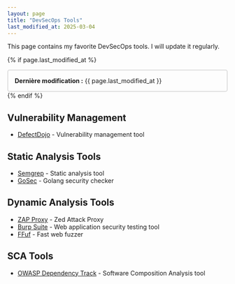 ```yaml
---
layout: page
title: "DevSecOps Tools"
last_modified_at: 2025-03-04
---
```


This page contains my favorite DevSecOps tools. I will update it regularly.

{% if page.last_modified_at %}
<div style="border: 2px solid #ddd; padding: 15px; border-radius: 5px; margin-top: 10px;">
<strong>Dernière modification :</strong> {{ page.last_modified_at }}
</div>
{% endif %}

## Vulnerability Management 
- [DefectDojo](https://github.com/DefectDojo/django-DefectDojo) - Vulnerability management tool

## Static Analysis Tools
- [Semgrep](https://github.com/returntocorp/semgrep) - Static analysis tool
- [GoSec](https://github.com/securego/gosec) - Golang security checker

## Dynamic Analysis Tools
- [ZAP Proxy](https://www.zaproxy.org/) - Zed Attack Proxy
- [Burp Suite](https://portswigger.net/burp) - Web application security testing tool
- [FFuf](https://github.com/ffuf/ffuf) - Fast web fuzzer

## SCA Tools
- [OWASP Dependency Track](https://dependencytrack.org/) - Software Composition Analysis tool
